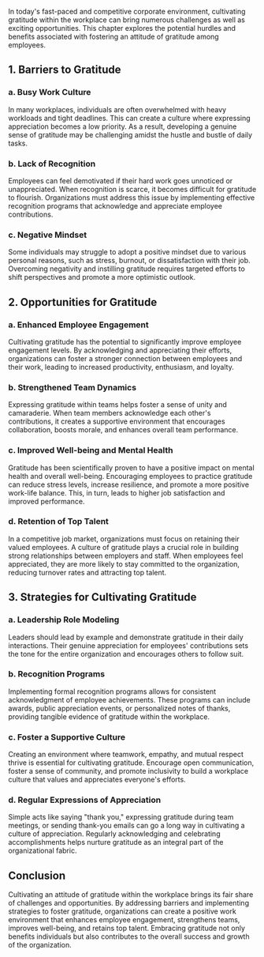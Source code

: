 
In today's fast-paced and competitive corporate environment, cultivating gratitude within the workplace can bring numerous challenges as well as exciting opportunities. This chapter explores the potential hurdles and benefits associated with fostering an attitude of gratitude among employees.

1\. Barriers to Gratitude
------------------------

### a. Busy Work Culture

In many workplaces, individuals are often overwhelmed with heavy workloads and tight deadlines. This can create a culture where expressing appreciation becomes a low priority. As a result, developing a genuine sense of gratitude may be challenging amidst the hustle and bustle of daily tasks.

### b. Lack of Recognition

Employees can feel demotivated if their hard work goes unnoticed or unappreciated. When recognition is scarce, it becomes difficult for gratitude to flourish. Organizations must address this issue by implementing effective recognition programs that acknowledge and appreciate employee contributions.

### c. Negative Mindset

Some individuals may struggle to adopt a positive mindset due to various personal reasons, such as stress, burnout, or dissatisfaction with their job. Overcoming negativity and instilling gratitude requires targeted efforts to shift perspectives and promote a more optimistic outlook.

2\. Opportunities for Gratitude
------------------------------

### a. Enhanced Employee Engagement

Cultivating gratitude has the potential to significantly improve employee engagement levels. By acknowledging and appreciating their efforts, organizations can foster a stronger connection between employees and their work, leading to increased productivity, enthusiasm, and loyalty.

### b. Strengthened Team Dynamics

Expressing gratitude within teams helps foster a sense of unity and camaraderie. When team members acknowledge each other's contributions, it creates a supportive environment that encourages collaboration, boosts morale, and enhances overall team performance.

### c. Improved Well-being and Mental Health

Gratitude has been scientifically proven to have a positive impact on mental health and overall well-being. Encouraging employees to practice gratitude can reduce stress levels, increase resilience, and promote a more positive work-life balance. This, in turn, leads to higher job satisfaction and improved performance.

### d. Retention of Top Talent

In a competitive job market, organizations must focus on retaining their valued employees. A culture of gratitude plays a crucial role in building strong relationships between employers and staff. When employees feel appreciated, they are more likely to stay committed to the organization, reducing turnover rates and attracting top talent.

3\. Strategies for Cultivating Gratitude
---------------------------------------

### a. Leadership Role Modeling

Leaders should lead by example and demonstrate gratitude in their daily interactions. Their genuine appreciation for employees' contributions sets the tone for the entire organization and encourages others to follow suit.

### b. Recognition Programs

Implementing formal recognition programs allows for consistent acknowledgment of employee achievements. These programs can include awards, public appreciation events, or personalized notes of thanks, providing tangible evidence of gratitude within the workplace.

### c. Foster a Supportive Culture

Creating an environment where teamwork, empathy, and mutual respect thrive is essential for cultivating gratitude. Encourage open communication, foster a sense of community, and promote inclusivity to build a workplace culture that values and appreciates everyone's efforts.

### d. Regular Expressions of Appreciation

Simple acts like saying "thank you," expressing gratitude during team meetings, or sending thank-you emails can go a long way in cultivating a culture of appreciation. Regularly acknowledging and celebrating accomplishments helps nurture gratitude as an integral part of the organizational fabric.

Conclusion
----------

Cultivating an attitude of gratitude within the workplace brings its fair share of challenges and opportunities. By addressing barriers and implementing strategies to foster gratitude, organizations can create a positive work environment that enhances employee engagement, strengthens teams, improves well-being, and retains top talent. Embracing gratitude not only benefits individuals but also contributes to the overall success and growth of the organization.
